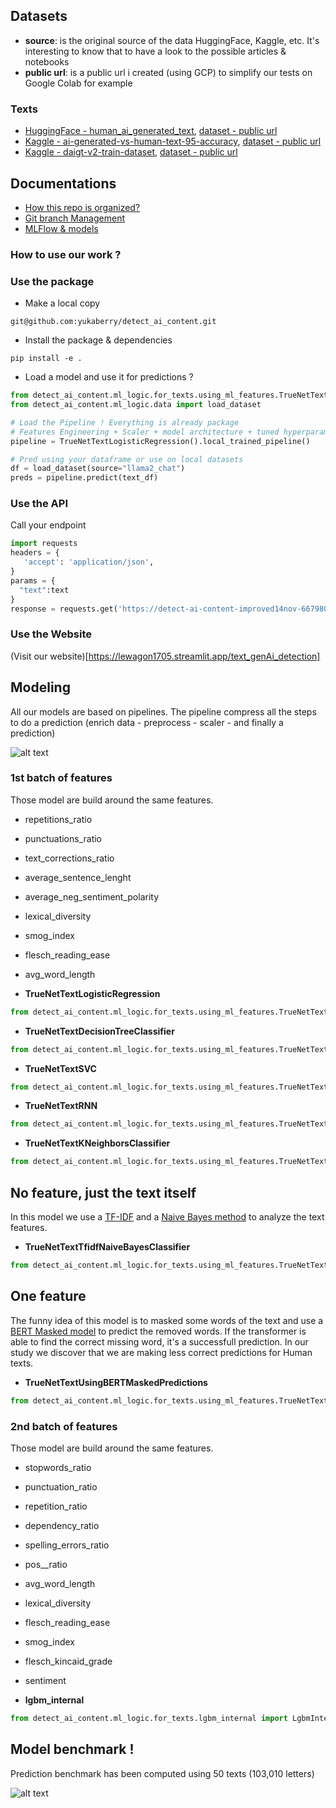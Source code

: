

## Datasets
- **source**: is the original source of the data HuggingFace, Kaggle, etc. It's interesting to know that to have a look to the possible articles & notebooks
- **public url**: is a public url i created (using GCP) to simplify our tests on Google Colab for example

### Texts
- [HuggingFace - human_ai_generated_text](https://huggingface.co/datasets/dmitva/human_ai_generated_text), [dataset - public url](https://storage.googleapis.com/detect-human-ai-generated-raw-data/hugging_face_human_ai_generated_text/model_training_dataset.csv.zip)
- [Kaggle - ai-generated-vs-human-text-95-accuracy](https://www.kaggle.com/code/syedali110/ai-generated-vs-human-text-95-accuracy/notebook), [dataset - public url](https://storage.googleapis.com/detect-human-ai-generated-raw-data/kaggle-ai-generated-vs-human-text/AI_Human.csv.zip)
- [Kaggle - daigt-v2-train-dataset](https://www.kaggle.com/datasets/thedrcat/daigt-v2-train-dataset), [dataset - public url](https://storage.googleapis.com/detect-human-ai-generated-raw-data/kaggle-daigt-v2-train-dataset/train_v2_drcat_02.csv.zip)

## Documentations

- [How this repo is organized?](./documentations/git_repo_structure.md)
- [Git branch Management](./documentations/git_branches.md)
- [MLFlow & models](./documentations/mlflow.md)

### How to use our work ?

### Use the package

- Make a local copy
```
git@github.com:yukaberry/detect_ai_content.git
```

- Install the package & dependencies
```
pip install -e .
```

- Load a model and use it for predictions ?
```Python
from detect_ai_content.ml_logic.for_texts.using_ml_features.TrueNetTextLogisticRegression import TrueNetTextLogisticRegression
from detect_ai_content.ml_logic.data import load_dataset

# Load the Pipeline ! Everything is already package
# Features Engineering + Scaler + model architecture + tuned hyperparameters
pipeline = TrueNetTextLogisticRegression().local_trained_pipeline()

# Pred using your dataframe or use on local datasets
df = load_dataset(source="llama2_chat")
preds = pipeline.predict(text_df)
```

### Use the API

Call your endpoint

```Python
import requests
headers = {
   'accept': 'application/json',
}
params = {
  "text":text
}
response = requests.get('https://detect-ai-content-improved14nov-667980218208.europe-west1.run.app/text_single_predict', headers=headers, params=params)
```

### Use the Website

(Visit our website)[https://lewagon1705.streamlit.app/text_genAi_detection]

## Modeling

All our models are based on pipelines.
The pipeline compress all the steps to do a prediction (enrich data - preprocess - scaler - and finally a prediction)

![alt text](https://github.com/yukaberry/detect_ai_content/blob/feature/jerome-add-model-comparison/images/pipeline_example.png)

### 1st batch of features
Those model are build around the same features.
- repetitions_ratio
- punctuations_ratio
- text_corrections_ratio
- average_sentence_lenght
- average_neg_sentiment_polarity
- lexical_diversity
- smog_index
- flesch_reading_ease
- avg_word_length

- **TrueNetTextLogisticRegression**
```Python
from detect_ai_content.ml_logic.for_texts.using_ml_features.TrueNetTextLogisticRegression import TrueNetTextLogisticRegression
```

- **TrueNetTextDecisionTreeClassifier**
```Python
from detect_ai_content.ml_logic.for_texts.using_ml_features.TrueNetTextDecisionTreeClassifier import TrueNetTextDecisionTreeClassifier
```

- **TrueNetTextSVC**
```Python
from detect_ai_content.ml_logic.for_texts.using_ml_features.TrueNetTextSVC import TrueNetTextSVC
```

- **TrueNetTextRNN**
```Python
from detect_ai_content.ml_logic.for_texts.using_ml_features.TrueNetTextRNN import TrueNetTextRNN
```

- **TrueNetTextKNeighborsClassifier**
```Python
from detect_ai_content.ml_logic.for_texts.using_ml_features.TrueNetTextKNeighborsClassifier import TrueNetTextKNeighborsClassifier
```

## No feature, just the text itself
In this model we use a [TF-IDF](https://scikit-learn.org/1.5/modules/generated/sklearn.feature_extraction.text.TfidfVectorizer.html) and a [Naive Bayes method](https://scikit-learn.org/dev/modules/naive_bayes.html) to analyze the text features.

- **TrueNetTextTfidfNaiveBayesClassifier**
```Python
from detect_ai_content.ml_logic.for_texts.using_ml_features.TrueNetTextTfidfNaiveBayesClassifier import TrueNetTextTfidfNaiveBayesClassifier
```

## One feature
The funny idea of this model is to masked some words of the text and use a [BERT Masked model](https://huggingface.co/docs/transformers/v4.46.3/en/model_doc/bert#transformers.BertForMaskedLM) to predict the removed words. If the transformer is able to find the correct missing word, it's a successfull prediction. In our study we discover that we are making less correct predictions for Human texts.

- **TrueNetTextUsingBERTMaskedPredictions**
```Python
from detect_ai_content.ml_logic.for_texts.using_ml_features.TrueNetTextUsingBERTMaskedPredictions import TrueNetTextUsingBERTMaskedPredictions
```

### 2nd batch of features
Those model are build around the same features.
- stopwords_ratio
- punctuation_ratio
- repetition_ratio
- dependency_ratio
- spelling_errors_ratio
- pos__ratio
- avg_word_length
- lexical_diversity
- flesch_reading_ease
- smog_index
- flesch_kincaid_grade
- sentiment

- **lgbm_internal**
```Python
from detect_ai_content.ml_logic.for_texts.lgbm_internal import LgbmInternal
```

## Model benchmark !

Prediction benchmark has been computed using 50 texts (103,010 letters)

![alt text](https://github.com/yukaberry/detect_ai_content/blob/feature/jerome-add-model-comparison/images/predictors_by_accuracy.png)
